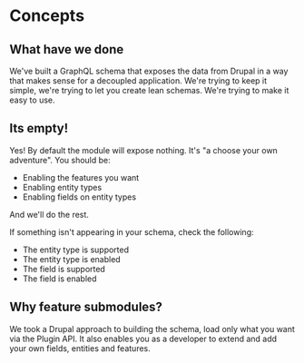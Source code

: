 # Concepts

## What have we done

We've built a GraphQL schema that exposes the data from Drupal in a way that makes sense for a decoupled application. We're trying to keep it simple, we're trying to let you create lean schemas. We're trying to make it easy to use.

## Its empty!

Yes! By default the module will expose nothing. It's "a choose your own adventure". You should be:

- Enabling the features you want
- Enabling entity types
- Enabling fields on entity types

And we'll do the rest.

If something isn't appearing in your schema, check the following:

- The entity type is supported
- The entity type is enabled
- The field is supported
- The field is enabled

## Why feature submodules?

We took a Drupal approach to building the schema, load only what you want via the Plugin API. It also enables you as a developer to extend and add your own fields, entities and features.
